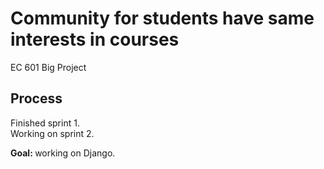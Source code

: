 # Community for students have same interests in courses   

EC 601 Big Project

## Process
Finished sprint 1.      
Working on sprint 2.  

<b>Goal: </b> working on Django.   
